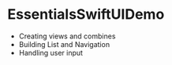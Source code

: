 # EssentialsSwiftUIDemo
- Creating views and combines
- Building List and Navigation
- Handling user input
